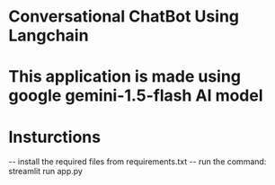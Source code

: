 # Conversational ChatBot Using Langchain

# This application is made using google gemini-1.5-flash AI model

# Insturctions
-- install the required files from requirements.txt
-- run the command: streamlit run app.py